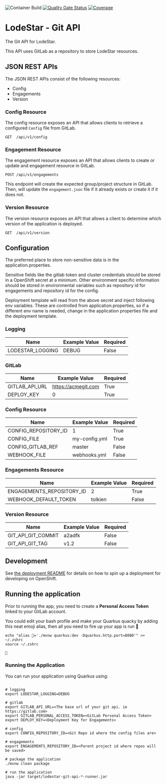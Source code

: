 ![Container Build](https://github.com/rht-labs/lodestar-git-api/workflows/Container%20Build/badge.svg) [![Quality Gate Status](https://sonarcloud.io/api/project_badges/measure?project=com.redhat.labs%3Alodestar-git-api&metric=alert_status)](https://sonarcloud.io/dashboard?id=com.redhat.labs%3Alodestar-git-api) [![Coverage](https://sonarcloud.io/api/project_badges/measure?project=com.redhat.labs%3Alodestar-git-api&metric=coverage)](https://sonarcloud.io/dashboard?id=com.redhat.labs%3Alodestar-git-api)

# LodeStar - Git API

The Git API for LodeStar.

This API uses GitLab as a repository to store LodeStar resources.

## JSON REST APIs

The JSON REST APIs consist of the following resources:

* Config
* Engagements
* Version

### Config Resource

The config resource exposes an API that allows clients to retrieve a configured `Config` file from GitLab.

```
GET  /api/v1/config
```

### Engagement Resource

The engagement resource exposes an API that allows clients to create or update and engagement resource in GitLab.

```
POST /api/v1/engagements
```

This endpoint will create the expected group/project structure in GitLab.  Then, will update the `engagement.json` file if it already exists or create it if it does not.

### Version Resource

The version resource exposes an API that allows a client to determine which version of the application is deployed.

```
GET  /api/v1/version
```

## Configuration

The preferred place to store non-sensitive data is in the application.properties.

Sensitive fields like the gitlab token and cluster credentials should be stored in a OpenShift secret at a minimum. Other environment specific information should be stored in environmental variables such as repository id for engagements and repository id for the config.

Deployment template will read from the above secret and inject following env variables. These are controlled from application.properties, so if a different env name is needed, change in the application properties file and the deployment template.

### Logging

| Name | Example Value | Required |
|------|---------------|----------|
| LODESTAR_LOGGING | DEBUG | False |

### GitLab

| Name | Example Value | Required |
|------|---------------|----------|
| GITLAB_API_URL | https://acmegit.com | True |
| DEPLOY_KEY | 0 | True |

### Config Resource 

| Name | Example Value | Required |
|------|---------------|----------|
| CONFIG_REPOSITORY_ID | 1 | True |
| CONFIG_FILE | my-config.yml | True |
| CONFIG_GITLAB_REF | master | False |
| WEBHOOK_FILE | webhooks.yml | False |

### Engagements Resource

| Name | Example Value | Required |
|------|---------------|----------|
| ENGAGEMENTS_REPOSITORY_ID | 2 | True |
| WEBHOOK_DEFAULT_TOKEN | tolkien | False | 

### Version Resource

| Name | Example Value | Required |
|------|---------------|----------|
| GIT_API_GIT_COMMIT | a2adfk | False |
| GIT_API_GIT_TAG | v1.2 | False |

## Development

See [the deployment README](deployment/README.md) for details on how to spin up a deployment for developing on OpenShift.


## Running the application

Prior to running the app, you need to create a **Personal Access Token** linked to your GitLab account.

You could edit your bash profile and make your Quarkus quacky by adding this neat emoji alias, then all you need to fire up your  app is run 🦆
```
echo "alias 🦆='./mvnw quarkus:dev -Dquarkus.http.port=8080'" >> ~/.zshrc
source ~/.zshrc

🦆
```

### Running the Application 

You can run your application using Quarkus using:

```

# logging
export LODESTAR_LOGGING=DEBUG

# gitlab
export GITLAB_API_URL=<The base url of your git api. ie https://gitlab.com>
export GITLAB_PERSONAL_ACCESS_TOKEN=<GitLab Personal Access Token>
export DEPLOY_KEY=<Deployment Key for Engagements>

# config 
export CONFIG_REPOSITORY_ID=<Git Repo id where the config files are>

# engagements
export ENGAGEMENTS_REPOSITORY_ID=<Parent project id where repos will be saved>

# package the application
./mvnw clean package

# run the application
java -jar target/lodestar-git-api-*-runner.jar
```
